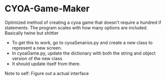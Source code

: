# CYOA-Game-Maker
Optimized method of creating a cyoa game that doesn't require a hundred if statements. The program scales with how many options are included. Basically twine but shittier

- To get this to work, go to cyoaSenarios.py and create a new class to represent a new screen.
- In cyoaGame.py, update the dictionary with both the string and object version of the new class
- It should update itself from there.

Note to self: Figure out a actual interface
